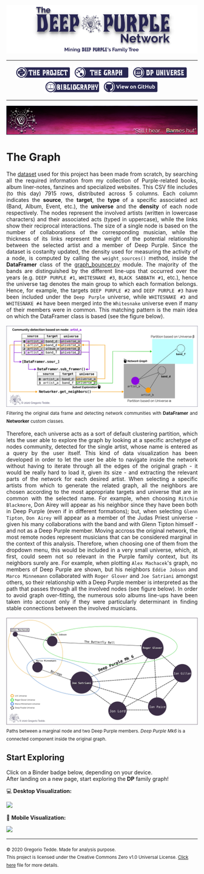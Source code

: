 <div align="center"><a href="https://greggtdd.github.io/DeepPurpleNetwork/"><img src="https://raw.githubusercontent.com/greggtdd/DeepPurpleNetwork/master/docs/site_images/dpnetwork_banner.png"></a></div>

___

<div align="center"><a href="https://greggtdd.github.io/DeepPurpleNetwork/pages/project"><img src="https://raw.githubusercontent.com/greggtdd/DeepPurpleNetwork/master/docs/site_images/button_proj.png"  width="150" height="35"></a> <a href="https://greggtdd.github.io/DeepPurpleNetwork/pages/graph"><img src="https://raw.githubusercontent.com/greggtdd/DeepPurpleNetwork/master/docs/site_images/button_graph.png"  width="150" height="35"></a> <a href="https://greggtdd.github.io/DeepPurpleNetwork/pages/dp_universe"><img src="https://raw.githubusercontent.com/greggtdd/DeepPurpleNetwork/master/docs/site_images/button_univ.png"  width="150" height="35"></a> <a href="https://greggtdd.github.io/DeepPurpleNetwork/pages/bibliography"><img src="https://raw.githubusercontent.com/greggtdd/DeepPurpleNetwork/master/docs/site_images/button_biblio.png"  width="150" height="35"></a> <a href="https://github.com/greggtdd/DeepPurpleNetwork"><img src="https://raw.githubusercontent.com/greggtdd/DeepPurpleNetwork/master/docs/site_images/button_git.png"  width="150" height="35"></a></div>

___

![The Deep Purple Network Project](https://github.com/greggtdd/DeepPurpleNetwork/blob/master/docs/site_images/dpgraph_banner.png?raw=true)

# The Graph
<div style="text-align: justify">The <a href="https://github.com/greggtdd/DeepPurpleNetwork/blob/master/dp_union_edges.csv">dataset</a> used for this project has been made from scratch, by searching all the required information from my collection of Purple-related books, album liner-notes, fanzines and specialized websites. This CSV file includes (to this day) 7915 rows, distributed across 5 columns. Each column indicates the <b>source</b>, the <b>target</b>, the <b>type</b> of a specific associated act (Band, Album, Event, etc.), the <b>universe</b> and the <b>density</b> of each node respectively. The nodes represent the involved artists (written in lowercase characters) and their associated acts (typed in uppercase), while the links show their reciprocal interactions. The size of a single node is based on the number of collaborations of the corresponding musician, while the thickness of its links represent the weight of the potential relationship between the selected artist and a member of Deep Purple. Since the dataset is costanlty updated, the density used for measuring the activity of a node, is computed by calling the <code>weight_sources()</code> method, inside the <b>DataFramer</b> class of the <a href="https://github.com/greggtdd/DeepPurpleNetwork/blob/master/graph_bouncer.py">graph_bouncer.py</a> module. The majority of the bands are distinguished by the different line-ups that occurred over the years (e.g. <code>DEEP PURPLE #1</code>, <code>WHITESNAKE #3</code>, <code>BLACK SABBATH #1</code>, etc.), hence the universe tag denotes the main group to which each formation belongs. Hence, for example, the targets <code>DEEP PURPLE #2</code> and <code>DEEP PURPLE #3</code> have been included under the <code>Deep Purple</code> universe, while <code>WHITESNAKE #3</code> and <code>WHITESNAKE #4</code> have been merged into the <code>Whitesnake</code> universe even if many of their members were in common. This matching pattern is the main idea on which the DataFramer class is based (see the figure below).<br>
<br>
<a href="https://github.com/greggtdd/DeepPurpleNetwork/blob/master/docs/site_images/dp_module_algorithm.jpg?raw=true"><img src="https://github.com/greggtdd/DeepPurpleNetwork/blob/master/docs/site_images/dp_module_algorithm.jpg?raw=true"></a>
<sub>Filtering the original data frame and detecting network communities with <b>DataFramer</b> and <b>Networker</b> custom classes.</sub><br>
<br>
Therefore, each universe acts as a sort of default clustering partition, which lets the user able to explore the graph by looking at a specific archetype of nodes community, detected for the single artist, whose name is entered as a query by the user itself. This kind of data visualization has been developed in order to let the user be able to navigate inside the network without having to iterate through all the edges of the original graph - it would be really hard to load it, given its size - and extracting the relevant parts of the network for each desired artist. When selecting a specific artists from which to generate the related graph, all the neighbors are chosen according to the most appropriate targets and universe that are in common with the selected name. For example, when choosing <code>Ritchie Blackmore</code>, Don Airey will appear as his neighbor since they have been both in Deep Purple (even if in different formations); but, when selecting <code>Glenn Tipton</code>, <code>Don Airey</code> will appear as a member of the Judas Priest universe - given his many collaborations with the band and with Glenn Tipton himself - and not as a Deep Purple member. Moving accross the original network, the most remote nodes represent musicians that can be considered marginal in the context of this analysis. Therefore, when choosing one of them from the dropdown menu, this would be included in a very small universe, which, at first, could seem not so relevant in the Purple family context, but its neighbors surely are. For example, when plotting <code>Alex Machacek</code>'s graph, no members of Deep Purple are shown, but his neighbors <code>Eddie Jobson</code> and <code>Marco Minnemann</code> collaborated with <code>Roger Glover</code> and <code>Joe Satriani</code> amongst others, so their relationship with a Deep Purple member is interpreted as the path that passes through all the involved nodes (see figure below). In order to avoid graph over-fitting, the numerous solo albums line-ups have been taken into account only if they were particularly determinant in finding stable connections between the involved musicians.</div>
<br>
<a href="https://github.com/greggtdd/DeepPurpleNetwork/blob/master/docs/site_images/dpnetowrk_connected.jpg?raw=true"><img src="https://github.com/greggtdd/DeepPurpleNetwork/blob/master/docs/site_images/dpnetowrk_connected.jpg?raw=true"></a>
<sub>Paths between a marginal node and two Deep Purple members. <em>Deep Purple Mk6</em> is a connected component inside the original graph.</sub>


## Start Exploring
Click on a Binder badge below, depending on your device.<br>
After landing on a new page, start exploring the **DP** family graph!

💻 **Desktop Visualization:**

<a href="https://mybinder.org/v2/gh/greggtdd/DeepPurpleNetwork/master?urlpath=%2Fapps%2FDPNetworkDesktopApp.ipynb%3Fappmode_scroll%3D0"><img src="https://mybinder.org/badge_logo.svg"></a>


📱 **Mobile Visualization:**

<a href="https://mybinder.org/v2/gh/greggtdd/DeepPurpleNetwork/master?urlpath=%2Fapps%2FDPNetworkMobileApp.ipynb%3Fappmode_scroll%3D0"><img src="https://mybinder.org/badge_logo.svg"></a>


___
<sub>© 2020 Gregorio Tedde. Made for analysis purpose.</sub><br>
<sub>This project is licensed under the Creative Commons Zero v1.0 Universal License. [Click here](https://github.com/greggtdd/DeepPurpleNetwork/blob/master/LICENSE) file for more details.</sub>
